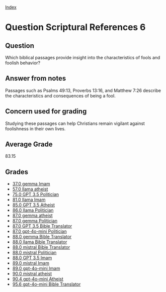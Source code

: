 
[Index](../../index.md)
# Question Scriptural References 6
## Question
Which biblical passages provide insight into the characteristics of fools and foolish behavior?

## Answer from notes
Passages such as Psalms 49:13, Proverbs 13:16, and Matthew 7:26 describe the characteristics and consequences of being a fool.

## Concern used for grading
Studying these passages can help Christians remain vigilant against foolishness in their own lives.

## Average Grade
83.15

## Grades
 * [37.0 gemma Imam](../answers/gemma_Imam/Scriptural_References_6.md)
 * [57.0 llama atheist](../answers/llama_atheist/Scriptural_References_6.md)
 * [75.0 GPT 3.5 Politician](../answers/GPT_3.5_Politician/Scriptural_References_6.md)
 * [81.0 llama Imam](../answers/llama_Imam/Scriptural_References_6.md)
 * [85.0 GPT 3.5 Atheist](../answers/GPT_3.5_Atheist/Scriptural_References_6.md)
 * [86.0 llama Politician](../answers/llama_Politician/Scriptural_References_6.md)
 * [87.0 gemma atheist](../answers/gemma_atheist/Scriptural_References_6.md)
 * [87.0 gemma Politician](../answers/gemma_Politician/Scriptural_References_6.md)
 * [87.0 GPT 3.5 Bible Translator](../answers/GPT_3.5_Bible_Translator/Scriptural_References_6.md)
 * [87.0 gpt-4o-mini Politician](../answers/gpt-4o-mini_Politician/Scriptural_References_6.md)
 * [88.0 gemma Bible Translator](../answers/gemma_Bible_Translator/Scriptural_References_6.md)
 * [88.0 llama Bible Translator](../answers/llama_Bible_Translator/Scriptural_References_6.md)
 * [88.0 mistral Bible Translator](../answers/mistral_Bible_Translator/Scriptural_References_6.md)
 * [88.0 mistral Politician](../answers/mistral_Politician/Scriptural_References_6.md)
 * [88.0 GPT 3.5 Imam](../answers/GPT_3.5_Imam/Scriptural_References_6.md)
 * [89.0 mistral Imam](../answers/mistral_Imam/Scriptural_References_6.md)
 * [89.0 gpt-4o-mini Imam](../answers/gpt-4o-mini_Imam/Scriptural_References_6.md)
 * [90.0 mistral atheist](../answers/mistral_atheist/Scriptural_References_6.md)
 * [90.4 gpt-4o-mini Atheist](../answers/gpt-4o-mini_Atheist/Scriptural_References_6.md)
 * [95.6 gpt-4o-mini Bible Translator](../answers/gpt-4o-mini_Bible_Translator/Scriptural_References_6.md)
